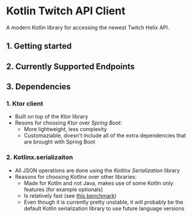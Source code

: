 # Kotlin Twitch API Client

A modern Kotlin library for accessing the newest Twitch Helix API. 

## 1. Getting started

## 2. Currently Supported Endpoints
    
## 3. Dependencies

### 1. Ktor client

- Built on top of the *Ktor* library
- Resons for choosing *Ktor* over *Spring Boot*:
    - More lightweight, less complexity
    - Customaziable, doesn't include all of the extra dependencies that are brought with Spring Boot

### 2. Kotlinx.serializaiton

- All JSON operations are done using the *Kotlinx Serialization* library
- Reasons for choosing *Kotlinx* over other libraries:
    - Made for Kotlin and not Java, makes use of some Kotlin only features (for example optionals)
    - Is relatively fast (see [this benchmark](https://github.com/wizzardo/json-benchmarks))
    - Even though it is currently pretty unstable, it will probably be the default Kotlin serialization library to use future language versions
